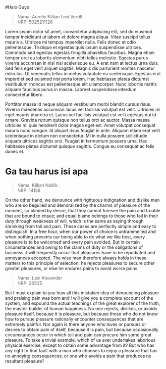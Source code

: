 #Halo Guys  
> Nama: Aurelio Killian Lexi Verrill  
> NRP: 5025211126  

Lorem ipsum dolor sit amet, consectetur adipiscing elit, sed do eiusmod tempor incididunt ut labore et dolore magna aliqua. Vitae suscipit tellus mauris a. Ultrices mi tempus imperdiet nulla. Felis donec et odio pellentesque. Tristique et egestas quis ipsum suspendisse ultrices. Commodo sed egestas egestas fringilla phasellus faucibus. Magna etiam tempor orci eu lobortis elementum nibh tellus molestie. Egestas purus viverra accumsan in nisl nisi scelerisque eu. A erat nam at lectus urna duis. Sed felis eget velit aliquet sagittis. Magnis dis parturient montes nascetur ridiculus. Ut venenatis tellus in metus vulputate eu scelerisque. Egestas erat imperdiet sed euismod nisi porta lorem. Hac habitasse platea dictumst vestibulum rhoncus est pellentesque elit ullamcorper. Nunc lobortis mattis aliquam faucibus purus in massa. Laoreet suspendisse interdum consectetur libero.

Porttitor massa id neque aliquam vestibulum morbi blandit cursus risus. Viverra maecenas accumsan lacus vel facilisis volutpat est velit. Ultricies mi eget mauris pharetra et. Lacus vel facilisis volutpat est velit egestas dui id ornare. Gravida rutrum quisque non tellus orci ac auctor. Massa massa ultricies mi quis hendrerit dolor magna eget est. Amet volutpat consequat mauris nunc congue. Id aliquet risus feugiat in ante. Aliquam etiam erat velit scelerisque in dictum non consectetur. Mi in nulla posuere sollicitudin aliquam ultrices sagittis orci. Feugiat in fermentum posuere urna. Hac habitasse platea dictumst quisque sagittis. Congue eu consequat ac felis donec et.

# Ga tau harus isi apa  
> Nama: Killian Naillik  
> NRP: 14159  

On the other hand, we denounce with righteous indignation and dislike men who are so beguiled and demoralized by the charms of pleasure of the moment, so blinded by desire, that they cannot foresee the pain and trouble that are bound to ensue; and equal blame belongs to those who fail in their duty through weakness of will, which is the same as saying through shrinking from toil and pain. These cases are perfectly simple and easy to distinguish. In a free hour, when our power of choice is untrammelled and when nothing prevents our being able to do what we like best, every pleasure is to be welcomed and every pain avoided. But in certain circumstances and owing to the claims of duty or the obligations of business it will frequently occur that pleasures have to be repudiated and annoyances accepted. The wise man therefore always holds in these matters to this principle of selection: he rejects pleasures to secure other greater pleasures, or else he endures pains to avoid worse pains.

> Nama: Lexi Alexander  
> NRP: 26535  

But I must explain to you how all this mistaken idea of denouncing pleasure and praising pain was born and I will give you a complete account of the system, and expound the actual teachings of the great explorer of the truth, the master-builder of human happiness. No one rejects, dislikes, or avoids pleasure itself, because it is pleasure, but because those who do not know how to pursue pleasure rationally encounter consequences that are extremely painful. Nor again is there anyone who loves or pursues or desires to obtain pain of itself, because it is pain, but because occasionally circumstances occur in which toil and pain can procure him some great pleasure. To take a trivial example, which of us ever undertakes laborious physical exercise, except to obtain some advantage from it? But who has any right to find fault with a man who chooses to enjoy a pleasure that has no annoying consequences, or one who avoids a pain that produces no resultant pleasure?